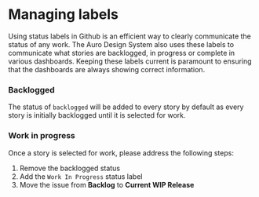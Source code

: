 # Managing labels

Using status labels in Github is an efficient way to clearly communicate the status of any work. The Auro Design System also uses these labels to communicate what stories are backlogged, in progress or complete in various dashboards. Keeping these labels current is paramount to ensuring that the dashboards are always showing correct information.

### Backlogged

The status of `backlogged` will be added to every story by default as every story is initially backlogged until it is selected for work.

### Work in progress

Once a story is selected for work, please address the following steps:

1. Remove the backlogged status
1. Add the `Work In Progress` status label
1. Move the issue from **Backlog** to **Current WIP Release**
